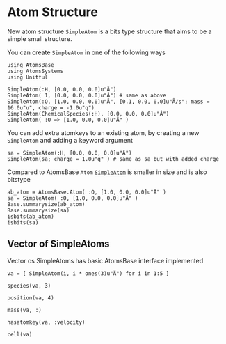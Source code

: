 # Atom Structure

New atom structure `SimpleAtom` is a bits type structure that aims to be a simple small structure.

You can create `SimpleAtom` in one of the following ways

```@setup atom
using AtomsBase
using AtomsSystems
using Unitful
```

```@repl atom
SimpleAtom(:H, [0.0, 0.0, 0.0]u"Å")
SimpleAtom( 1, [0.0, 0.0, 0.0]u"Å") # same as above
SimpleAtom(:O, [1.0, 0.0, 0.0]u"Å", [0.1, 0.0, 0.0]u"Å/s"; mass = 16.0u"u", charge = -1.0u"q")
SimpleAtom(ChemicalSpecies(:H), [0.0, 0.0, 0.0]u"Å")
SimpleAtom( :O => [1.0, 0.0, 0.0]u"Å" )
```

You can add extra atomkeys to an existing atom, by creating a new `SimpleAtom` and adding a keyword argument

```@example atom
sa = SimpleAtom(:H, [0.0, 0.0, 0.0]u"Å")
SimpleAtom(sa; charge = 1.0u"q" ) # same as sa but with added charge
```


Compared to AtomsBase `Atom` [`SimpleAtom`](@ref) is smaller in size and is also bitstype 

```@repl atom
ab_atom = AtomsBase.Atom( :O, [1.0, 0.0, 0.0]u"Å" )
sa = SimpleAtom( :O, [1.0, 0.0, 0.0]u"Å" )
Base.summarysize(ab_atom)
Base.summarysize(sa)
isbits(ab_atom)
isbits(sa)
```


## Vector of SimpleAtoms

Vector os SimpleAtoms has basic AtomsBase interface implemented

```@repl atom
va = [ SimpleAtom(i, i * ones(3)u"Å") for i in 1:5 ]

species(va, 3)

position(va, 4)

mass(va, :)

hasatomkey(va, :velocity)

cell(va)
```
